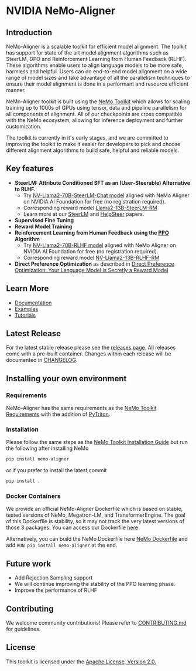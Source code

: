 # NVIDIA NeMo-Aligner

## Introduction

NeMo-Aligner is a scalable toolkit for efficient model alignment. The toolkit has support for state of the art model alignment algorithms such as SteerLM, DPO and Reinforcement Learning from Human Feedback (RLHF). These algorithms enable users to align language models to be more safe, harmless and helpful. Users can do end-to-end model alignment on a wide range of model sizes and take advantage of all the parallelism techniques to ensure their model alignment is done in a performant and resource efficient manner.

NeMo-Aligner toolkit is built using the [NeMo Toolkit](https://github.com/NVIDIA/NeMo) which allows for scaling training up to 1000s of GPUs using tensor, data and pipeline parallelism for all components of alignment. All of our checkpoints are cross compatible with the NeMo ecosystem; allowing for inference deployment and further customization.

The toolkit is currently in it's early stages, and we are committed to improving the toolkit to make it easier for developers to pick and choose different alignment algorithms to build safe, helpful and reliable models.

## Key features

* **SteerLM: Attribute Conditioned SFT as an (User-Steerable) Alternative to RLHF.** 
    * Try [NV-Llama2-70B-SteerLM-Chat model](https://catalog.ngc.nvidia.com/orgs/nvidia/teams/ai-foundation/models/llama2-70b-steerlm) aligned with NeMo Aligner on NVIDIA AI Foundation for free (no registration required).
    * Corresponding reward model [Llama2-13B-SteerLM-RM](https://huggingface.co/nvidia/Llama2-13B-SteerLM-RM)
    * Learn more at our [SteerLM](https://arxiv.org/abs/2310.05344) and [HelpSteer](https://arxiv.org/abs/2311.09528) papers. 
* **Supervised Fine Tuning**
* **Reward Model Training**
* **Reinforcement Learning from Human Feedback using the [PPO](https://arxiv.org/pdf/1707.06347.pdf) Algorithm**
    * Try [NV-Llama2-70B-RLHF model](https://catalog.ngc.nvidia.com/orgs/nvidia/teams/ai-foundation/models/nv-llama2-70b-rlhf) aligned with NeMo Aligner on NVIDIA AI Foundation for free (no registration required).
    * Corresponding reward model [NV-Llama2-13B-RLHF-RM](https://huggingface.co/nvidia/NV-Llama2-13B-RLHF-RM)
* **Direct Preference Optimization** as described in [Direct Preference Optimization: Your Language Model is Secretly a Reward Model](https://arxiv.org/pdf/2305.18290.pdf)

## Learn More
* [Documentation](https://github.com/NVIDIA/NeMo-Aligner/blob/main/docs/README.md)
* [Examples](https://github.com/NVIDIA/NeMo-Aligner/tree/main/examples/nlp/gpt)
* [Tutorials](https://docs.nvidia.com/nemo-framework/user-guide/latest/ModelAlignment/index.html)

## Latest Release

For the latest stable release please see the [releases page](https://github.com/NVIDIA/NeMo-Aligner/releases). All releases come with a pre-built container. Changes within each release will be documented in [CHANGELOG](https://github.com/NVIDIA/NeMo-Aligner/blob/main/CHANGELOG.md).

## Installing your own environment

### Requirements
NeMo-Aligner has the same requirements as the [NeMo Toolkit Requirements](https://github.com/NVIDIA/NeMo#requirements) with the addition of [PyTriton](https://github.com/triton-inference-server/pytriton).

### Installation
Please follow the same steps as the [NeMo Toolkit Installation Guide](https://github.com/NVIDIA/NeMo#installation) but run the following after installing NeMo
```bash
pip install nemo-aligner
```
or if you prefer to install the latest commit
```bash
pip install .
```

### Docker Containers

We provide an official NeMo-Aligner Dockerfile which is based on stable, tested versions of NeMo, Megatron-LM, and TransformerEngine. The goal of this Dockerfile
is stability, so it may not track the very latest versions of those 3 packages. You can access our Dockerfile [here](https://github.com/NVIDIA/NeMo-Aligner/blob/main/Dockerfile)

Alternatively, you can build the NeMo Dockerfile here [NeMo Dockerfile](https://github.com/NVIDIA/NeMo/blob/main/Dockerfile) and add `RUN pip install nemo-aligner` at the end.

## Future work
- Add Rejection Sampling support
- We will continue improving the stability of the PPO learning phase.
- Improve the performance of RLHF

## Contributing
We welcome community contributions! Please refer to [CONTRIBUTING.md](https://github.com/NVIDIA/NeMo-Aligner/blob/main/CONTRIBUTING.md) for guidelines.

## License
This toolkit is licensed under the [Apache License, Version 2.0.](https://github.com/NVIDIA/NeMo-Aligner/blob/main/LICENSE)
